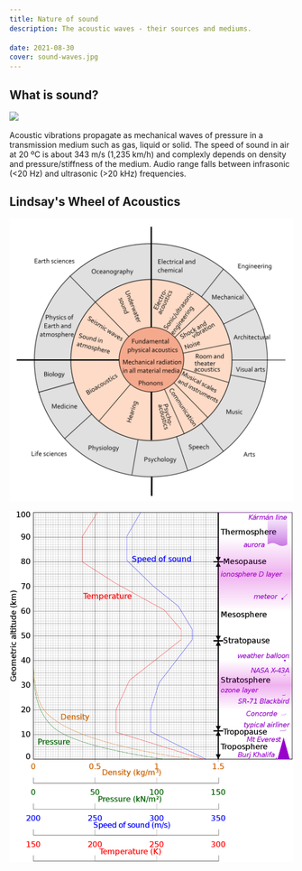 ```yaml
---
title: Nature of sound
description: The acoustic waves - their sources and mediums.

date: 2021-08-30
cover: sound-waves.jpg
---
```


<script setup>
import soundVibrations from './vibrations.vue'
</script>

## What is sound?

![](./Spherical_pressure_waves.gif)

Acoustic vibrations propagate as mechanical waves of pressure in a transmission medium such as gas, liquid or solid. The speed of sound in air at 20 ºC is about 343 m/s (1,235 km/h) and complexly depends on density and pressure/stiffness of the medium. Audio range falls between infrasonic (<20 Hz) and ultrasonic (>20 kHz) frequencies.

<sound-vibrations class="my-16" id="sound-vibrations" />

## Lindsay's Wheel of Acoustics

![](./Lindsays_Wheel_of_Acoustics.svg)

![](./atmosphere-speed-of-sound.png)
